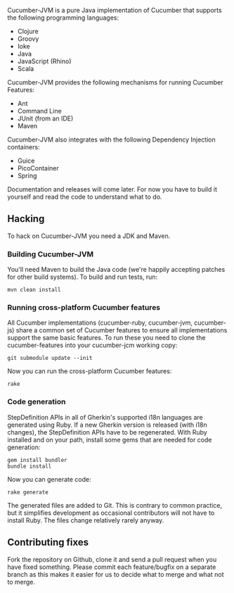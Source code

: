 Cucumber-JVM is a pure Java implementation of Cucumber that supports the following programming languages:

* Clojure
* Groovy
* Ioke
* Java
* JavaScript (Rhino)
* Scala

Cucumber-JVM provides the following mechanisms for running Cucumber Features:

* Ant
* Command Line
* JUnit (from an IDE)
* Maven

Cucumber-JVM also integrates with the following Dependency Injection containers:

* Guice
* PicoContainer
* Spring

Documentation and releases will come later. For now you have to build it yourself and read the code to understand what to do.

## Hacking

To hack on Cucumber-JVM you need a JDK and Maven. 

### Building Cucumber-JVM

You'll need Maven to build the Java code (we're happily accepting patches for other build systems). To build and run tests, run:

    mvn clean install

### Running cross-platform Cucumber features

All Cucumber implementations (cucumber-ruby, cucumber-jvm, cucumber-js) share a common set of Cucumber features to ensure all implementations support the same basic features. To run these you need to clone the cucumber-features into your cucumber-jcm working copy:

    git submodule update --init

Now you can run the cross-platform Cucumber features:

    rake

### Code generation

StepDefinition APIs in all of Gherkin's supported i18n languages are generated using Ruby. If a new Gherkin version is released (with i18n changes), the StepDefinition APIs have to be regenerated. With Ruby installed and on your path, install some gems that are needed for code generation:

    gem install bundler
    bundle install

Now you can generate code:

    rake generate

The generated files are added to Git. This is contrary to common practice, but it simplifies development as occasional contributors will not have to install Ruby. The files change relatively rarely anyway.

## Contributing fixes

Fork the repository on Github, clone it and send a pull request when you have fixed something. Please commit each feature/bugfix on a separate branch as this makes it easier for us to decide what to merge and what not to merge.

